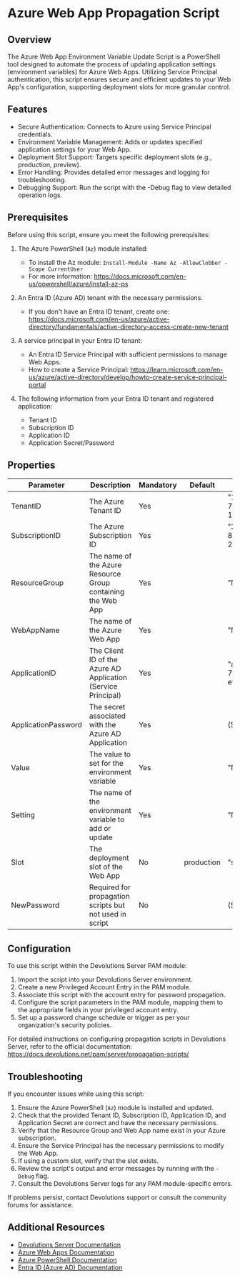 # Azure Web App Propagation Script

## Overview

The Azure Web App Environment Variable Update Script is a PowerShell tool designed to automate the process of updating application settings (environment variables) for Azure Web Apps. Utilizing Service Principal authentication, this script ensures secure and efficient updates to your Web App's configuration, supporting deployment slots for more granular control.

## Features

- Secure Authentication: Connects to Azure using Service Principal credentials.
- Environment Variable Management: Adds or updates specified application settings for your Web App.
- Deployment Slot Support: Targets specific deployment slots (e.g., production, preview).
- Error Handling: Provides detailed error messages and logging for troubleshooting.
- Debugging Support: Run the script with the -Debug flag to view detailed operation logs.

## Prerequisites

Before using this script, ensure you meet the following prerequisites:

1. The Azure PowerShell (`Az`) module installed:
   - To install the Az module: `Install-Module -Name Az -AllowClobber -Scope CurrentUser`
   - For more information: https://docs.microsoft.com/en-us/powershell/azure/install-az-ps

2. An Entra ID (Azure AD) tenant with the necessary permissions.
   - If you don't have an Entra ID tenant, create one: https://docs.microsoft.com/en-us/azure/active-directory/fundamentals/active-directory-access-create-new-tenant

3. A service principal in your Entra ID tenant:
   - An Entra ID Service Principal with sufficient permissions to manage Web Apps.
   - How to create a Service Principal: https://learn.microsoft.com/en-us/azure/active-directory/develop/howto-create-service-principal-portal

4. The following information from your Entra ID tenant and registered application:
   - Tenant ID
   - Subscription ID
   - Application ID
   - Application Secret/Password

## Properties

| Parameter           | Description                                                | Mandatory | Default     | Example                                      |
|---------------------|------------------------------------------------------------|-----------|------------|----------------------------------------------|
| TenantID            | The Azure Tenant ID                                        | Yes       |            | "1a2b3c4d-5e6f-7g8h-9i0j-1k2l3m4n5o6p"        |
| SubscriptionID      | The Azure Subscription ID                                  | Yes       |            | "2b3c4d5e-6f7g-8h9i-0j1k-2l3m4n5o6p7q"        |
| ResourceGroup       | The name of the Azure Resource Group containing the Web App| Yes       |            | "MyResourceGroup"                             |
| WebAppName          | The name of the Azure Web App                              | Yes       |            | "MyWebApp"                                    |
| ApplicationID       | The Client ID of the Azure AD Application (Service Principal)| Yes     |            | "abcdef12-3456-7890-abcd-ef1234567890"        |
| ApplicationPassword | The secret associated with the Azure AD Application        | Yes       |            | (SecureString)                                |
| Value               | The value to set for the environment variable              | Yes       |            | "NewValue123"                                 |
| Setting             | The name of the environment variable to add or update      | Yes       |            | "MY_ENV_VAR"                                  |
| Slot                | The deployment slot of the Web App                         | No        | production | "staging"                                     |
| NewPassword         | Required for propagation scripts but not used in script    | No        |            | (SecureString)                                |

## Configuration

To use this script within the Devolutions Server PAM module:

1. Import the script into your Devolutions Server environment.
2. Create a new Privileged Account Entry in the PAM module.
3. Associate this script with the account entry for password propagation.
4. Configure the script parameters in the PAM module, mapping them to the appropriate fields in your privileged account entry.
5. Set up a password change schedule or trigger as per your organization's security policies.

For detailed instructions on configuring propagation scripts in Devolutions Server, refer to the official documentation: https://docs.devolutions.net/pam/server/propagation-scripts/

## Troubleshooting

If you encounter issues while using this script:

1. Ensure the Azure PowerShell (`Az`) module is installed and updated.
2. Check that the provided Tenant ID, Subscription ID, Application ID, and Application Secret are correct and have the necessary permissions.
3. Verify that the Resource Group and Web App name exist in your Azure subscription.
4. Ensure the Service Principal has the necessary permissions to modify the Web App.
5. If using a custom slot, verify that the slot exists.
6. Review the script's output and error messages by running with the `-Debug` flag.
7. Consult the Devolutions Server logs for any PAM module-specific errors.

If problems persist, contact Devolutions support or consult the community forums for assistance.

## Additional Resources

- [Devolutions Server Documentation](https://docs.devolutions.net/server/)
- [Azure Web Apps Documentation](https://docs.microsoft.com/en-us/azure/app-service/)
- [Azure PowerShell Documentation](https://docs.microsoft.com/en-us/powershell/azure/)
- [Entra ID (Azure AD) Documentation](https://docs.microsoft.com/en-us/azure/active-directory/)
